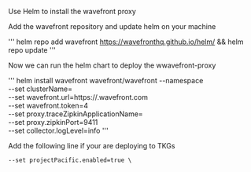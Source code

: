 Use Helm to install the wavefront proxy

Add the wavefront repository and update helm on your machine

'''
helm repo add wavefront https://wavefronthq.github.io/helm/ && helm repo update
'''

Now we can run the helm chart to deploy the wwavefront-proxy


'''
helm install wavefront wavefront/wavefront --namespace <namespace> \
    --set clusterName=<cluster name> \
    --set wavefront.url=https://<your wavfront url>.wavefront.com \
    --set wavefront.token=4<your user token from wavefront> \
    --set proxy.traceZipkinApplicationName=<name of app label for tracing> \
    --set proxy.zipkinPort=9411 \
    --set collector.logLevel=info
'''

Add the following line if your are deploying to TKGs 

```
--set projectPacific.enabled=true \
```